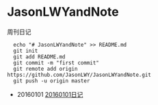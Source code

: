 # JasonLWYandNote
周刊日记
```
  echo "# JasonLWYandNote" >> README.md
  git init
  git add README.md
  git commit -m "first commit"
  git remote add origin https://github.com/JasonLWY/JasonLWYandNote.git
  git push -u origin master
```
- 20160101 <a href="https://github.com/JasonLWY/JasonLWYandNote/tree/master/20160101">20160101日记</a>
